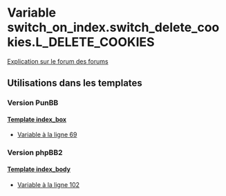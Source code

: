# Variable switch_on_index.switch_delete_cookies.L_DELETE_COOKIES
[Explication sur le forum des forums](http://forum.forumactif.com/t294113-listing-des-variables#switch_on_index.switch_delete_cookies.L_DELETE_COOKIES)
## Utilisations dans les templates
### Version PunBB
#### [Template index_box](punbb/index_box.md)
* [Variable à la ligne 69](../punbb/index_box.tpl#L69)
### Version phpBB2
#### [Template index_body](subsilver/index_body.md)
* [Variable à la ligne 102](../subsilver/index_body.tpl#L102)